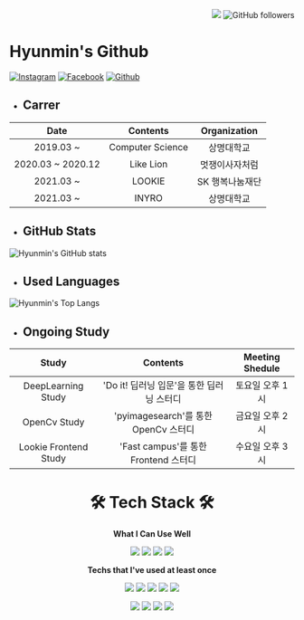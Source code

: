 <p align=right>
    <a href="https://hits.seeyoufarm.com">
        <img src="https://hits.seeyoufarm.com/api/count/incr/badge.svg?url=https%3A%2F%2Fgithub.com%2Fhyunmin0317&count_bg=%2391A8D2&title_bg=%23555555&icon=github.svg&icon_color=%23E7E7E7&title=hits&edge_flat=false"/></a>
    <img alt="GitHub followers" src="https://img.shields.io/github/followers/hyunmin0317?style=social"> 
</p>


# Hyunmin's Github

[![Instagram](https://img.shields.io/badge/Instagram-E4405F?style=round-square&logo=Instagram&logoColor=white&link=https://www.instagram.com/hyunmin_0317/)](https://www.instagram.com/hyunmin_0317/)
[![Facebook](https://img.shields.io/badge/Facebook-1877F2?style=round-square&logo=Facebook&logoColor=white&link=https://www.facebook.com/profile.php?id=100031649032539)](https://www.facebook.com/profile.php?id=100031649032539)
[![Github](https://img.shields.io/badge/Github-181717?style=round-square&logo=Github&logoColor=white&link=https://github.com/hyunmin0317)](https://github.com/hyunmin0317)

* ## Carrer

|       Date        |     Contents     |  Organization   |
| :---------------: | :--------------: | :-------------: |
|     2019.03 ~     | Computer Science |   상명대학교    |
| 2020.03 ~ 2020.12 |    Like Lion     | 멋쟁이사자처럼  |
|     2021.03 ~     |      LOOKIE      | SK 행복나눔재단 |
|     2021.03 ~     |      INYRO       |   상명대학교    |

* ## GitHub Stats

![Hyunmin's GitHub stats](https://github-readme-stats.vercel.app/api?username=hyunmin0317&show_icons=true&title_color=091C57&icon_color=0860A8&bg_color=91A8D2&text_color=FFFFFF)

* ## Used Languages

![Hyunmin's Top Langs](https://github-readme-stats.vercel.app/api/top-langs/?username=hyunmin0317&layout=compact&hide=tcl,powershell,CSS&langs_count=9&bg_color=91A8D2&title_color=091C57&text_color=FFFFFF)

* ## Ongoing Study

|         Study         |                 Contents                  | Meeting Shedule |
| :-------------------: | :---------------------------------------: | :-------------: |
|  DeepLearning Study   | 'Do it! 딥러닝 입문'을 통한 딥러닝 스터디 | 토요일 오후 1시 |
|     OpenCv Study      |   'pyimagesearch'를 통한 OpenCv 스터디    | 금요일 오후 2시 |
| Lookie Frontend Study |   'Fast campus'를 통한 Frontend 스터디    | 수요일 오후 3시 |

<h1 align="center"> 🛠 Tech Stack 🛠</h1>

**<p align="center"> What I Can Use Well </p>**

<p align="center">
<img src="https://img.shields.io/badge/Python-3766AB?style=round-square&logo=Python&logoColor=white"/>
<img src="https://img.shields.io/badge/C-A8B9CC?style=round-square&logo=C&logoColor=white"/>
<img src="https://img.shields.io/badge/Java-007396?style=round-square&logo=Java&logoColor=white"/>
<img src="https://img.shields.io/badge/Kotlin-0095D5?style=round-square&logo=Kotlin&logoColor=white"/>


**<p align="center"> Techs that I've used at least once </p>**

<p align="center">
<img src="https://img.shields.io/badge/Django-092E20?style=round-square&logo=Django&logoColor=white"/>
<img src="https://img.shields.io/badge/React-61DAFB?style=round-square&logo=React&logoColor=white"/>
<img src="https://img.shields.io/badge/JavaScript-F7DF1E?style=round-square&logo=JavaScript&logoColor=white"/> 
<img src="https://img.shields.io/badge/HTML-E34F26?style=round-square&logo=HTML5&logoColor=white"/>
<img src="https://img.shields.io/badge/CSS-1572B6?style=round-square&logo=CSS3&logoColor=white"/>


<p align="center">
<img src="https://img.shields.io/badge/Elasticsearch-005571?style=round-square&logo=elasticsearch&logoColor=white"/>
<img src="https://img.shields.io/badge/Jupyter-F37626?style=round-square&logo=Jupyter&logoColor=white"/>
<img src="https://img.shields.io/badge/Google Cloud-4285F4?style=round-square&logo=google-cloud&logoColor=white"/>
<img src="https://img.shields.io/badge/AWS-232F3E?style=round-square&logo=amazon-aws&logoColor=white"/>
